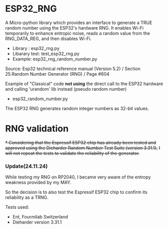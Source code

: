 # ESP32_RNG

A Micro-python library which provides an interface to generate a TRUE random number using the ESP32's hardware RNG. 
It enables Wi-Fi temporarily to enhance entropic noise, reads a random value from the RNG_DATA_REG, and then disables Wi-Fi.

* Library :          esp32_rng.py
* Libarary test:     test_esp32_rng.py
* Example:           esp32_rng_random_number.py

Source:  Esp32 technical reference manual (Version 5.2) / Section 25.Random Number Generator (RNG) / Page #604


Example of "Classical" code **not using** the direct call to the ESP32 hardware and calling 'urandom' lib instead (pseudo random number)
* esp32_random_number.py

The ESP32 RNG generates random integer numbers as 32-bit values.

# RNG validation
~~* Considering that the Espressif ESP32 chip has already been tested and approved using the Dieharder Random Number Test Suite (version 3.31.1),~~
~~I will not repeat the tests to validate the reliability of the generator.~~
### Update(24.11.24)

While testing my RNG on RP2040, I became very aware of the entropy weakness provided by my MAY. 

So the decision is to also test the Espressif ESP32 chip to confirm its reliability as a TRNG.

Tests used:

* Ent, Fourmilab Switzerland
* Dieharder version 3.31.1

